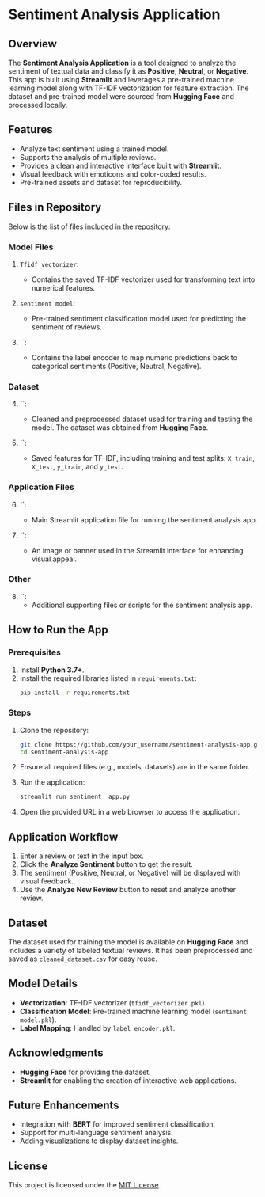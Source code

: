# Sentiment Analysis Application

## Overview

The **Sentiment Analysis Application** is a tool designed to analyze the sentiment of textual data and classify it as **Positive**, **Neutral**, or **Negative**. This app is built using **Streamlit** and leverages a pre-trained machine learning model along with TF-IDF vectorization for feature extraction. The dataset and pre-trained model were sourced from **Hugging Face** and processed locally.

## Features

- Analyze text sentiment using a trained model.
- Supports the analysis of multiple reviews.
- Provides a clean and interactive interface built with **Streamlit**.
- Visual feedback with emoticons and color-coded results.
- Pre-trained assets and dataset for reproducibility.

## Files in Repository

Below is the list of files included in the repository:

### Model Files

1. `Tfidf vectorizer`:

   - Contains the saved TF-IDF vectorizer used for transforming text into numerical features.

2. `sentiment model`:

   - Pre-trained sentiment classification model used for predicting the sentiment of reviews.

3. ``:

   - Contains the label encoder to map numeric predictions back to categorical sentiments (Positive, Neutral, Negative).

### Dataset

4. ``:

   - Cleaned and preprocessed dataset used for training and testing the model. The dataset was obtained from **Hugging Face**.

5. ``:

   - Saved features for TF-IDF, including training and test splits: `X_train`, `X_test`, `y_train`, and `y_test`.

### Application Files

6. ``:

   - Main Streamlit application file for running the sentiment analysis app.

7. ``:

   - An image or banner used in the Streamlit interface for enhancing visual appeal.

### Other

8. ``:
   - Additional supporting files or scripts for the sentiment analysis app.

## How to Run the App

### Prerequisites

1. Install **Python 3.7+**.
2. Install the required libraries listed in `requirements.txt`:
   ```bash
   pip install -r requirements.txt
   ```

### Steps

1. Clone the repository:

   ```bash
   git clone https://github.com/your_username/sentiment-analysis-app.git
   cd sentiment-analysis-app
   ```

2. Ensure all required files (e.g., models, datasets) are in the same folder.

3. Run the application:

   ```bash
   streamlit run sentiment__app.py
   ```

4. Open the provided URL in a web browser to access the application.

## Application Workflow

1. Enter a review or text in the input box.
2. Click the **Analyze Sentiment** button to get the result.
3. The sentiment (Positive, Neutral, or Negative) will be displayed with visual feedback.
4. Use the **Analyze New Review** button to reset and analyze another review.

## Dataset

The dataset used for training the model is available on **Hugging Face** and includes a variety of labeled textual reviews. It has been preprocessed and saved as `cleaned_dataset.csv` for easy reuse.

## Model Details

- **Vectorization**: TF-IDF vectorizer (`tfidf_vectorizer.pkl`).
- **Classification Model**: Pre-trained machine learning model (`sentiment model.pkl`).
- **Label Mapping**: Handled by `label_encoder.pkl`.

## Acknowledgments

- **Hugging Face** for providing the dataset.
- **Streamlit** for enabling the creation of interactive web applications.

## Future Enhancements

- Integration with **BERT** for improved sentiment classification.
- Support for multi-language sentiment analysis.
- Adding visualizations to display dataset insights.

## License

This project is licensed under the [MIT License](LICENSE).

